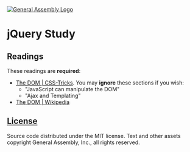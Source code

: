 [![General Assembly Logo](https://camo.githubusercontent.com/1a91b05b8f4d44b5bbfb83abac2b0996d8e26c92/687474703a2f2f692e696d6775722e636f6d2f6b6538555354712e706e67)](https://generalassemb.ly/education/web-development-immersive)

# jQuery Study

## Readings

These readings are **required**:

-   [The DOM | CSS-Tricks](https://css-tricks.com/dom/). You may **ignore** these sections if you wish:
    - "JavaScript can manipulate the DOM"
    - "Ajax and Templating"
-   [The DOM | Wikipedia](https://en.wikipedia.org/wiki/Document_Object_Model)

## [License](LICENSE)

Source code distributed under the MIT license. Text and other assets copyright
General Assembly, Inc., all rights reserved.
